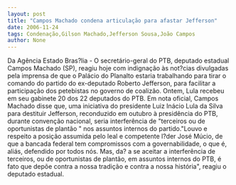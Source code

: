 ```yaml
---
layout: post
title: "Campos Machado condena articulação para afastar Jefferson"
date: 2006-11-24
tags: Condenação,Gilson Machado,Jefferson Sousa,João Campos
author: None
---
```

Da Agência Estado
Bras?lia - O secretário-geral do PTB, deputado estadual Campos Machado (SP), reagiu hoje com indignação às not?cias divulgadas pela imprensa de que o Palácio do Planalto estaria trabalhando para tirar o comando do partido do ex-deputado Roberto Jefferson, para facilitar a participação dos petebistas no governo de coalizão. Ontem, Lula recebeu em seu gabinete 20 dos 22 deputados do PTB. Em nota oficial, Campos Machado disse que, uma iniciativa do presidente Luiz Inácio Lula da Silva para destituir Jefferson, reconduzido em outubro à presidência do PTB, durante convenção nacional, seria interferência de \"terceiros ou de oportunistas de plantão \" nos assuntos internos do partido.\"Louvo e respeito a posição assumida pelo leal e competente l?der José Múcio, de que a bancada federal tem compromissos com a governabilidade, o que é, aliás, defendido por todos nós. Mas, da? a se aceitar a interferência de terceiros, ou de oportunistas de plantão, em assuntos internos do PTB, é fato que depõe contra a nossa tradição e contra a nossa história\", reagiu o deputado estadual. 